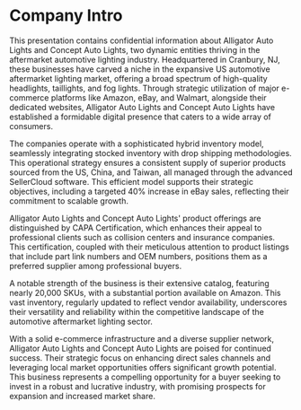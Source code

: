 # Company Intro

This presentation contains confidential information about Alligator Auto Lights and Concept Auto Lights, two dynamic entities thriving in the aftermarket automotive lighting industry. Headquartered in Cranbury, NJ, these businesses have carved a niche in the expansive US automotive aftermarket lighting market, offering a broad spectrum of high-quality headlights, taillights, and fog lights. Through strategic utilization of major e-commerce platforms like Amazon, eBay, and Walmart, alongside their dedicated websites, Alligator Auto Lights and Concept Auto Lights have established a formidable digital presence that caters to a wide array of consumers.

The companies operate with a sophisticated hybrid inventory model, seamlessly integrating stocked inventory with drop shipping methodologies. This operational strategy ensures a consistent supply of superior products sourced from the US, China, and Taiwan, all managed through the advanced SellerCloud software. This efficient model supports their strategic objectives, including a targeted 40% increase in eBay sales, reflecting their commitment to scalable growth.

Alligator Auto Lights and Concept Auto Lights' product offerings are distinguished by CAPA Certification, which enhances their appeal to professional clients such as collision centers and insurance companies. This certification, coupled with their meticulous attention to product listings that include part link numbers and OEM numbers, positions them as a preferred supplier among professional buyers.

A notable strength of the business is their extensive catalog, featuring nearly 20,000 SKUs, with a substantial portion available on Amazon. This vast inventory, regularly updated to reflect vendor availability, underscores their versatility and reliability within the competitive landscape of the automotive aftermarket lighting sector.

With a solid e-commerce infrastructure and a diverse supplier network, Alligator Auto Lights and Concept Auto Lights are poised for continued success. Their strategic focus on enhancing direct sales channels and leveraging local market opportunities offers significant growth potential. This business represents a compelling opportunity for a buyer seeking to invest in a robust and lucrative industry, with promising prospects for expansion and increased market share.